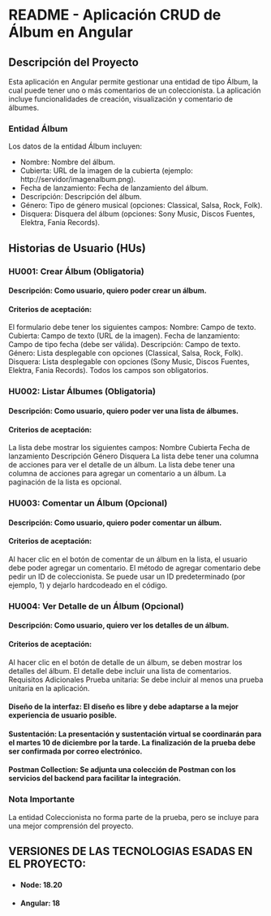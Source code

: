 # README - Aplicación CRUD de Álbum en Angular

## Descripción del Proyecto

Esta aplicación en Angular permite gestionar una entidad de tipo Álbum, la cual puede tener uno o más comentarios de un coleccionista. La aplicación incluye funcionalidades de creación, visualización y comentario de álbumes.

### Entidad Álbum

Los datos de la entidad Álbum incluyen:

- Nombre: Nombre del álbum.
- Cubierta: URL de la imagen de la cubierta (ejemplo: http://servidor/imagenalbum.png).
- Fecha de lanzamiento: Fecha de lanzamiento del álbum.
- Descripción: Descripción del álbum.
- Género: Tipo de género musical (opciones: Classical, Salsa, Rock, Folk).
- Disquera: Disquera del álbum (opciones: Sony Music, Discos Fuentes, Elektra, Fania Records).

## Historias de Usuario (HUs)

### HU001: Crear Álbum (Obligatoria)

#### Descripción: Como usuario, quiero poder crear un álbum.

#### Criterios de aceptación:

El formulario debe tener los siguientes campos:
Nombre: Campo de texto.
Cubierta: Campo de texto (URL de la imagen).
Fecha de lanzamiento: Campo de tipo fecha (debe ser válida).
Descripción: Campo de texto.
Género: Lista desplegable con opciones (Classical, Salsa, Rock, Folk).
Disquera: Lista desplegable con opciones (Sony Music, Discos Fuentes, Elektra, Fania Records).
Todos los campos son obligatorios.

### HU002: Listar Álbumes (Obligatoria)

#### Descripción: Como usuario, quiero poder ver una lista de álbumes.

#### Criterios de aceptación:

La lista debe mostrar los siguientes campos:
Nombre
Cubierta
Fecha de lanzamiento
Descripción
Género
Disquera
La lista debe tener una columna de acciones para ver el detalle de un álbum.
La lista debe tener una columna de acciones para agregar un comentario a un álbum.
La paginación de la lista es opcional.

### HU003: Comentar un Álbum (Opcional)

#### Descripción: Como usuario, quiero poder comentar un álbum.

#### Criterios de aceptación:

Al hacer clic en el botón de comentar de un álbum en la lista, el usuario debe poder agregar un comentario.
El método de agregar comentario debe pedir un ID de coleccionista. Se puede usar un ID predeterminado (por ejemplo, 1) y dejarlo hardcodeado en el código.

### HU004: Ver Detalle de un Álbum (Opcional)

#### Descripción: Como usuario, quiero ver los detalles de un álbum.

#### Criterios de aceptación:

Al hacer clic en el botón de detalle de un álbum, se deben mostrar los detalles del álbum.
El detalle debe incluir una lista de comentarios.
Requisitos Adicionales
Prueba unitaria: Se debe incluir al menos una prueba unitaria en la aplicación.

#### Diseño de la interfaz: El diseño es libre y debe adaptarse a la mejor experiencia de usuario posible.

#### Sustentación: La presentación y sustentación virtual se coordinarán para el martes 10 de diciembre por la tarde. La finalización de la prueba debe ser confirmada por correo electrónico.

#### Postman Collection: Se adjunta una colección de Postman con los servicios del backend para facilitar la integración.

### Nota Importante

La entidad Coleccionista no forma parte de la prueba, pero se incluye para una mejor comprensión del proyecto.

## VERSIONES DE LAS TECNOLOGIAS ESADAS EN EL PROYECTO:

- #### Node: 18.20
- #### Angular: 18
